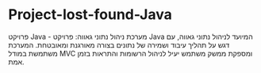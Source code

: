 # Project-lost-found-Java
פרויקט Java - מערכת ניהול נתוני גאווה: פרויקט Java המיועד לניהול נתוני גאווה, עם דגש על תהליך עיבוד ושמירה של נתונים בצורה מאורגנת ומאובטחת. המערכת משתמשת במודל MVC ומספקת ממשק משתמש יעיל לניהול הרשומות והתראות בזמן אמת.
